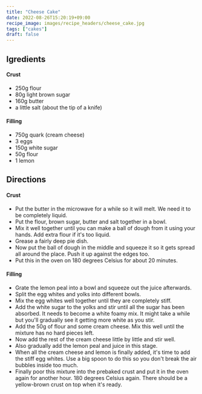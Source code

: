 ```yaml
---
title: "Cheese Cake"
date: 2022-08-26T15:20:19+09:00
recipe_image: images/recipe_headers/cheese_cake.jpg
tags: ["cakes"]
draft: false
---
```


## Igredients

#### Crust

* 250g flour
* 80g light brown sugar
* 160g butter
* a little salt (about the tip of a knife)

#### Filling

* 750g quark (cream cheese)
* 3 eggs
* 150g white sugar
* 50g flour
* 1 lemon

## Directions

#### Crust

* Put the butter in the microwave for a while so it will melt. We need it to be completely liquid.
* Put the flour, brown sugar, butter and salt together in a bowl.
* Mix it well together until you can make a ball of dough from it using your hands. Add extra flour if it's too liquid.
* Grease a fairly deep pie dish.
* Now put the ball of dough in the middle and squeeze it so it gets spread all around the place. Push it up against the edges too.
* Put this in the oven on 180 degrees Celsius for about 20 minutes.

#### Filling

* Grate the lemon peal into a bowl and squeeze out the juice afterwards.
* Split the egg whites and yolks into different bowls.
* Mix the egg whites well together until they are completely stiff.
* Add the white sugar to the yolks and stir until all the sugar has been absorbed. It needs to become a white foamy mix. It might take a while but you'll gradually see it getting more white as you stir.
* Add the 50g of flour and some cream cheese. Mix this well until the mixture has no hard pieces left.
* Now add the rest of the cream cheese little by little and stir well.
* Also gradually add the lemon peal and juice in this stage.
* When all the cream cheese and lemon is finally added, it's time to add the stiff egg whites. Use a big spoon to do this so you don't break the air bubbles inside too much.
* Finally poor this mixture into the prebaked crust and put it in the oven again for another hour. 180 degrees Celsius again. There should be a yellow-brown crust on top when it's ready.

